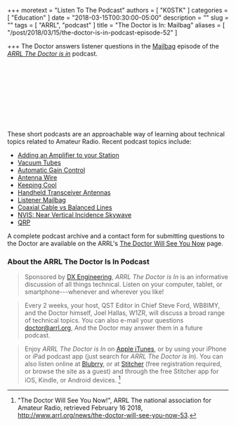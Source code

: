 +++
moretext = "Listen To The Podcast"
authors = [ "K0STK" ]
categories = [ "Education" ]
date = "2018-03-15T00:30:00-05:00"
description = ""
slug = ""
tags = [ "ARRL", "podcast" ]
title = "The Doctor is In: Mailbag"
aliases = [ "/post/2018/03/15/the-doctor-is-in-podcast-episode-52" ]

+++
The Doctor answers listener questions in the 
[Mailbag](https://www.blubrry.com/arrl_the_doctor_is_in/31241283/mailbag/)
episode of the
[*ARRL The Doctor is in*](http://www.arrl.org/doctor/) podcast. 
<!--more-->

<iframe src="//player.blubrry.com?media_url=//media.blubrry.com/arrl_the_doctor_is_in/content.blubrry.com/arrl_the_doctor_is_in/March_15_2018_-_Mailbag.mp3" scrolling="no" width="100%" height="138px" frameborder="0"></iframe>

These short podcasts are an approachable way of learning about technical
topics related to Amateur Radio. Recent podcast topics include:

* [Adding an Amplifier to your Station](https://www.blubrry.com/arrl_the_doctor_is_in/31236538/adding-an-amplifier-to-your-station/)
* [Vacuum Tubes](https://www.blubrry.com/arrl_the_doctor_is_in/31217015/vacuum-tubes/)
* [Automatic Gain Control](https://www.blubrry.com/arrl_the_doctor_is_in/29822174/automatic-gain-control/)
* [Antenna Wire](https://www.blubrry.com/arrl_the_doctor_is_in/29580861/antenna-wire/)
* [Keeping Cool](https://www.blubrry.com/arrl_the_doctor_is_in/29579091/keeping-cool/)
* [Handheld Transceiver Antennas](https://www.blubrry.com/arrl_the_doctor_is_in/28914584/handheld-transceiver-antennas/)
* [Listener Mailbag](https://www.blubrry.com/arrl_the_doctor_is_in/28847724/listener-mailbag/)
* [Coaxial Cable vs Balanced Lines](https://www.blubrry.com/arrl_the_doctor_is_in/28796716/coaxial-cable-vs-balanced-lines/)
* [NVIS: Near Vertical Incidence Skywave](https://www.blubrry.com/arrl_the_doctor_is_in/27798352/nvis-near-vertical-incidence-skywave/)
* [QRP](https://www.blubrry.com/arrl_the_doctor_is_in/27798351/qrp/)

A complete podcast archive and a contact form for submitting questions
to the Doctor are available on the ARRL's
[The Doctor Will See You Now](http://www.arrl.org/doctor) page.

### About the ARRL The Doctor Is In Podcast

>Sponsored by [DX Engineering](http://www.dxengineering.com/),
*ARRL The Doctor is In* is an informative discussion of all things
technical. Listen on your computer, tablet, or smartphone---whenever and
wherever you like!

>Every 2 weeks, your host, QST Editor in Chief Steve Ford, WB8IMY, and the
Doctor himself, Joel Hallas, W1ZR, will discuss a broad range of technical
topics. You can also e-mail your questions
[doctor@arrl.org](mailto:doctor@arrl.org),
And the Doctor may answer them in a future podcast.

>Enjoy
*ARRL The Doctor is In* on
[Apple iTunes](https://itunes.apple.com/us/podcast/arrl-the-doctor-is-in/id1096749595?mt=2()),
or by using your iPhone or iPad podcast app (just search for
*ARRL The Doctor is In*). You can also listen online at
[Blubrry](https://www.blubrry.com/arrl_the_doctor_is_in/),
or at
[Stitcher](https://www.stitcher.com/)
(free registration required, or browse the site as a guest) and through
the free Stitcher app for iOS, Kindle, or Android devices. [^1]

[^1]: "The Doctor Will See You Now!", ARRL The national association for Amateur Radio, retrieved February 16 2018, http://www.arrl.org/news/the-doctor-will-see-you-now-53.
